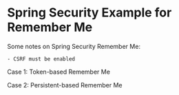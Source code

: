 # Spring Security Example for Remember Me

Some notes on Spring Security Remember Me:

    - CSRF must be enabled
    
    
Case 1: Token-based Remember Me

    
    
Case 2: Persistent-based Remember Me
